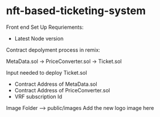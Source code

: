 # nft-based-ticketing-system

Front end Set Up
Requriements:

* Latest Node version

Contract depolyment process in remix:

MetaData.sol -> PriceConverter.sol -> Ticket.sol

Input needed to deploy Ticket.sol

* Contract Address of MetaData.sol
* Contract Address of PriceConverter.sol
* VRF subscription Id

Image Folder --> public/images
Add the new logo image here